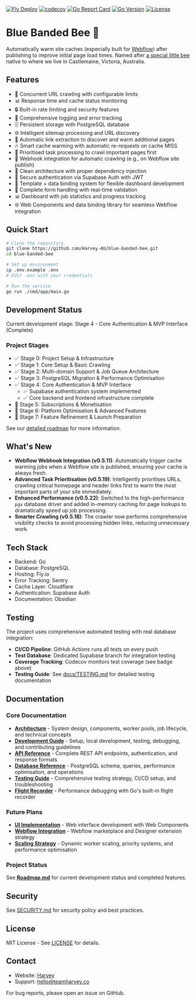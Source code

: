 [![Fly Deploy](https://github.com/Harvey-AU/blue-banded-bee/actions/workflows/fly-deploy.yml/badge.svg)](https://github.com/Harvey-AU/blue-banded-bee/actions/workflows/fly-deploy.yml)
[![codecov](https://codecov.io/github/harvey-au/blue-banded-bee/graph/badge.svg?token=EC0JW5IU7X)](https://codecov.io/github/harvey-au/blue-banded-bee)
[![Go Report Card](https://goreportcard.com/badge/github.com/Harvey-AU/blue-banded-bee)](https://goreportcard.com/report/github.com/Harvey-AU/blue-banded-bee)
[![Go Version](https://img.shields.io/badge/go-1.25-blue.svg)](https://golang.org/)
[![License](https://img.shields.io/badge/License-MIT-blue.svg)](https://opensource.org/licenses/MIT)

# Blue Banded Bee 🐝

Automatically warm site caches (especially built for [Webflow](https://www.webflow.com)) after publishing to improve initial page load times. Named after [a special little bee](https://www.aussiebee.com.au/blue-banded-bee-information.html) native to where we live in Castlemaine, Victoria, Australia.

## Features

- 🚀 Concurrent URL crawling with configurable limits
- 📊 Response time and cache status monitoring
- 🔒 Built-in rate limiting and security features
- 📝 Comprehensive logging and error tracking
- 🗄️ Persistent storage with PostgreSQL database
- 🌐 Intelligent sitemap processing and URL discovery
- 🔄 Automatic link extraction to discover and warm additional pages
- 🔥 Smart cache warming with automatic re-requests on cache MISS
- 🥇 Prioritised task processing to crawl important pages first
- 🔌 Webhook integration for automatic crawling (e.g., on Webflow site publish)
- 🧩 Clean architecture with proper dependency injection
- 🔐 Secure authentication via Supabase Auth with JWT
- 🎨 Template + data binding system for flexible dashboard development
- 📝 Complete form handling with real-time validation
- 📊 Dashboard with job statistics and progress tracking
- 🌐 Web Components and data binding library for seamless Webflow integration

## Quick Start

```bash
# Clone the repository
git clone https://github.com/Harvey-AU/blue-banded-bee.git
cd blue-banded-bee

# Set up environment
cp .env.example .env
# Edit .env with your credentials

# Run the service
go run ./cmd/app/main.go
```

## Development Status

Current development stage: Stage 4 - Core Authentication & MVP Interface (Complete)

### Project Stages

- ✅ Stage 0: Project Setup & Infrastructure
- ✅ Stage 1: Core Setup & Basic Crawling
- ✅ Stage 2: Multi-domain Support & Job Queue Architecture
- ✅ Stage 3: PostgreSQL Migration & Performance Optimisation
- ✅ Stage 4: Core Authentication & MVP Interface
  - ✅ Supabase authentication system implemented
  - ✅ Core backend and frontend infrastructure complete
- 🔄 Stage 5: Subscriptions & Monetisation
- 🔄 Stage 6: Platform Optimisation & Advanced Features
- 🔄 Stage 7: Feature Refinement & Launch Preparation

See our [detailed roadmap](./Roadmap.md) for more information.

## What's New

- **Webflow Webhook Integration (v0.5.11)**: Automatically trigger cache warming jobs when a Webflow site is published, ensuring your cache is always fresh.
- **Advanced Task Prioritisation (v0.5.19)**: Intelligently prioritises URLs, crawling critical homepage and header links first to warm the most important parts of your site immediately.
- **Enhanced Performance (v0.5.22)**: Switched to the high-performance `pgx` database driver and added in-memory caching for page lookups to dramatically speed up job processing.
- **Smarter Crawling (v0.5.18)**: The crawler now performs comprehensive visibility checks to avoid processing hidden links, reducing unnecessary work.

## Tech Stack

- Backend: Go
- Database: PostgreSQL
- Hosting: Fly.io
- Error Tracking: Sentry
- Cache Layer: Cloudflare
- Authentication: Supabase Auth
- Documentation: Obsidian

## Testing

The project uses comprehensive automated testing with real database integration:

- **CI/CD Pipeline**: GitHub Actions runs all tests on every push
- **Test Database**: Dedicated Supabase branch for integration testing
- **Coverage Tracking**: Codecov monitors test coverage (see badge above)
- **Testing Guide**: See [docs/TESTING.md](docs/TESTING.md) for detailed testing documentation

## Documentation

### Core Documentation

- **[Architecture](docs/ARCHITECTURE.md)** - System design, components, worker pools, job lifecycle, and technical concepts
- **[Development Guide](docs/DEVELOPMENT.md)** - Setup, local development, testing, debugging, and contributing guidelines
- **[API Reference](docs/API.md)** - Complete REST API endpoints, authentication, and response formats
- **[Database Reference](docs/DATABASE.md)** - PostgreSQL schema, queries, performance optimisation, and operations
- **[Testing Guide](docs/TESTING.md)** - Comprehensive testing strategy, CI/CD setup, and troubleshooting
- **[Flight Recorder](docs/flight-recorder.md)** - Performance debugging with Go's built-in flight recorder

### Future Plans

- **[UI Implementation](docs/plans/ui-implementation.md)** - Web interface development with Web Components
- **[Webflow Integration](docs/plans/webflow-integration.md)** - Webflow marketplace and Designer extension strategy
- **[Scaling Strategy](docs/plans/_archive/scaling-strategy.md)** - Dynamic worker scaling, priority systems, and performance optimisation

### Project Status

See **[Roadmap.md](./Roadmap.md)** for current development status and completed features.

## Security

See [SECURITY.md](SECURITY.md) for security policy and best practices.

## License

MIT License - See [LICENSE](LICENSE) for details.

## Contact

- Website: [Harvey](https://www.teamharvey.co)
- Support: [hello@teamharvey.co](mailto:hello@teamharvey.co)

For bug reports, please open an issue on GitHub.
